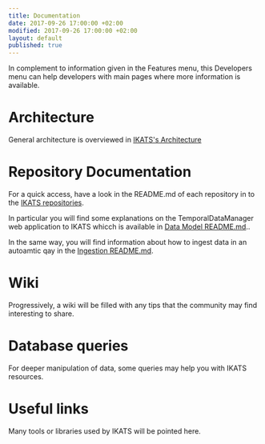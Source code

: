 ```yaml
---
title: Documentation
date: 2017-09-26 17:00:00 +02:00
modified: 2017-09-26 17:00:00 +02:00
layout: default
published: true
---
```



In complement to information given in the Features menu, this Developers menu can help developers with main pages where more information is available.

Architecture
================

General architecture is overviewed in <a href="architecture.html">IKATS's Architecture</a>


Repository  Documentation
=============

For a quick access, have a look in the README.md of each repository in to the  <a href="{{ site.links.organisation }}">IKATS
repositories</a>.

In particular you will find some explanations on the TemporalDataManager web application to IKATS whicch is available in [Data Model  README.md](https://github.com/IKATS/ikats-datamodel/blob/master/README.md)..


In the same way, you will find information about how to ingest data in an autoamtic qay in the [Ingestion README.md](https://github.com/IKATS/ikats-ingestion/blob/master/README.md).



Wiki
======

Progressively, a wiki will be filled with any tips that the community may find interesting to share.


Database queries
===================

For deeper manipulation of data, some queries may help you with IKATS resources.


Useful links
=============

Many tools or libraries used by IKATS will be pointed here.



<!--[development version]({{ site.links.tech-doc-java }})-->
<!--Lien vers README de presentation des différents repos-->
